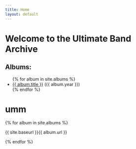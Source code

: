 ```yaml
---
title: Home
layout: default
---
```


# Welcome to the Ultimate Band Archive

## Albums:

<ul>
{% for album in site.albums %}
  <li><a href="{{ site.baseurl }}{{ album.url }}">{{ album.title }}</a> ({{ album.year }})</li>
{% endfor %}
</ul>

# umm
{% for album in site.albums %}
  <p>{{ site.baseurl }}{{ album.url }}</p>
{% endfor %}